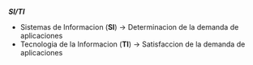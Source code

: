 ***SI/TI***
- Sistemas de Informacion (**SI**) -> Determinacion de la demanda de aplicaciones
- Tecnologia de la Informacion (**TI**) -> Satisfaccion de la demanda de aplicaciones
